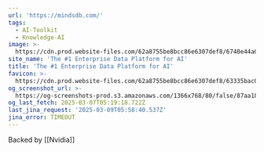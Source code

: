 ```yaml
---
url: 'https://mindsdb.com/'
tags:
  - AI-Toolkit
  - Knowledge-AI
image: >-
  https://cdn.prod.website-files.com/62a8755be8bcc86e6307def8/6740e44a0bc0ca7c11b91481_opengraph-hp.png
site_name: 'The #1 Enterprise Data Platform for AI'
title: 'The #1 Enterprise Data Platform for AI'
favicon: >-
  https://cdn.prod.website-files.com/62a8755be8bcc86e6307def8/63335bac0d2d7e257293e16a_vavico.png
og_screenshot_url: >-
  https://og-screenshots-prod.s3.amazonaws.com/1366x768/80/false/87aa1853aeeadae4cc0c2ac46335deaf8d092ef63e887bb5a67a8d88efa5beb3.jpeg
og_last_fetch: 2025-03-07T05:19:18.722Z
last_jina_request: '2025-03-09T05:58:40.537Z'
jina_error: TIMEOUT
---
```

Backed by [[Nvidia]]

